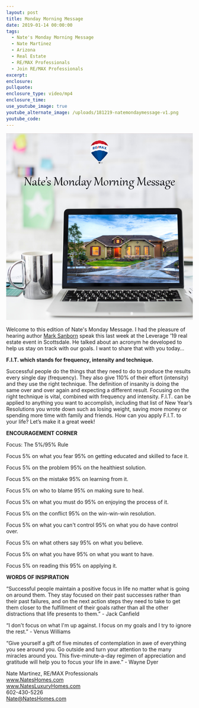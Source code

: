 ```yaml
---
layout: post
title: Monday Morning Message
date: 2019-01-14 00:00:00
tags:
  - Nate's Monday Morning Message
  - Nate Martinez
  - Arizona
  - Real Estate
  - RE/MAX Professionals
  - Join RE/MAX Professionals
excerpt:
enclosure:
pullquote:
enclosure_type: video/mp4
enclosure_time:
use_youtube_image: true
youtube_alternate_image: /uploads/181219-natemondaymessage-v1.png
youtube_code:
---
```


![](/uploads/181219-natemondaymessage-v1-1.png)

Welcome to this edition of Nate's Monday Message. I had the pleasure of hearing author [Mark Sanborn](https://marksanborn.com/) speak this last week at the Leverage ’19 real estate event in Scottsdale. He talked about an acronym he developed to help us stay on track with our goals. I want to share that with you today…

**F.I.T. which stands for frequency, intensity and technique.**

Successful people do the things that they need to do to produce the results every single day (frequency). They also give 110% of their effort (intensity) and they use the right technique. The definition of insanity is doing the same over and over again and expecting a different result. Focusing on the right technique is vital, combined with frequency and intensity. F.I.T. can be applied to anything you want to accomplish, including that list of New Year’s Resolutions you wrote down such as losing weight, saving more money or spending more time with family and friends. How can you apply F.I.T. to your life? Let’s make it a great week!

**ENCOURAGEMENT CORNER**

Focus: The 5%/95% Rule

Focus 5% on what you fear 95% on getting educated and skilled to face it.  

Focus 5% on the problem 95% on the healthiest solution.  

Focus 5% on the mistake 95% on learning from it.  

Focus 5% on who to blame 95% on making sure to heal.  

Focus 5% on what you must do 95% on enjoying the process of it.  

Focus 5% on the conflict 95% on the win-win-win resolution.  

Focus 5% on what you can't control 95% on what you do have control over.  

Focus 5% on what others say 95% on what you believe.  

Focus 5% on what you have 95% on what you want to have.  

Focus 5% on reading this 95% on applying it.

**WORDS OF INSPIRATION**

“Successful people maintain a positive focus in life no matter what is going on around them. They stay focused on their past successes rather than their past failures, and on the next action steps they need to take to get them closer to the fulfillment of their goals rather than all the other distractions that life presents to them.” - Jack Canfield

“I don't focus on what I'm up against. I focus on my goals and I try to ignore the rest.” - Venus Williams

“Give yourself a gift of five minutes of contemplation in awe of everything you see around you. Go outside and turn your attention to the many miracles around you. This five-minute-a-day regimen of appreciation and gratitude will help you to focus your life in awe.” - Wayne Dyer

Nate Martinez, RE/MAX Professionals<br>www.NatesHomes.com<br>www.NatesLuxuryHomes.com<br>602-430-5226<br>Nate@NatesHomes.com